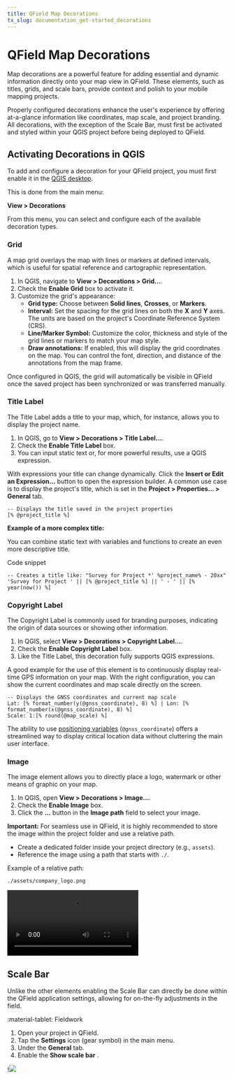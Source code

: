 ```yaml
---
title: QField Map Decorations
tx_slug: documentation_get-started_decorations
---
```


# QField Map Decorations

Map decorations are a powerful feature for adding essential and dynamic information directly onto your map view in QField.
These elements, such as titles, grids, and scale bars, provide context and polish to your mobile mapping projects.

Properly configured decorations enhance the user's experience by offering at-a-glance information like coordinates, map scale, and project branding.
All decorations, with the exception of the Scale Bar, must first be activated and styled within your QGIS project before being deployed to QField.

## Activating Decorations in QGIS

To add and configure a decoration for your QField project, you must first enable it in the [QGIS desktop](https://docs.qgis.org/3.40/en/docs/user_manual/map_views/map_view.html#decorating-the-map).

This is done from the main menu:

**View > Decorations**

From this menu, you can select and configure each of the available decoration types.

### Grid

A map grid overlays the map with lines or markers at defined intervals, which is useful for spatial reference and cartographic representation.

1. In QGIS, navigate to **View > Decorations > Grid…**.
2. Check the **Enable Grid** box to activate it.
3. Customize the grid's appearance:
    - **Grid type:** Choose between **Solid lines**, **Crosses**, or **Markers**.
    - **Interval:** Set the spacing for the grid lines on both the **X** and **Y** axes.
    The units are based on the project's Coordinate Reference System (CRS).
    - **Line/Marker Symbol:** Customize the color, thickness and style of the grid lines or markers to match your map style.
    - **Draw annotations:** If enabled, this will display the grid coordinates on the map.
    You can control the font, direction, and distance of the annotations from the map frame.

Once configured in QGIS, the grid will automatically be visible in QField once the saved project has been synchronized or was transferred manually.

### Title Label

The Title Label adds a title to your map, which, for instance, allows you to display the project name.

1. In QGIS, go to **View > Decorations > Title Label...**.
2. Check the **Enable Title Label** box.
3. You can input static text or, for more powerful results, use a QGIS expression.

With expressions your title can change dynamically.
Click the **Insert or Edit an Expression...** button to open the expression builder.
A common use case is to display the project's title, which is set in the **Project > Properties... > General** tab.

```
-- Displays the title saved in the project properties
[% @project_title %]
```

**Example of a more complex title:**

You can combine static text with variables and functions to create an even more descriptive title.

Code snippet

```
-- Creates a title like: "Survey for Project *' %project_name% - 20xx"
'Survey for Project ' || [% @project_title %] || ' - ' || [% year(now()) %]
```

### Copyright Label

The Copyright Label is commonly used for branding purposes, indicating the origin of data sources or showing other information.

1. In QGIS, select **View > Decorations > Copyright Label…**.
2. Check the **Enable Copyright Label** box.
3. Like the Title Label, this decoration fully supports QGIS expressions.

A good example for the use of this element is to continuously display real-time GPS information on your map.
With the right configuration, you can show the current coordinates and map scale directly on the screen.

```
-- Displays the GNSS coordinates and current map scale
Lat: [% format_number(y(@gnss_coordinate), 8) %] | Lon: [% format_number(x(@gnss_coordinate), 8) %]
Scale: 1:[% round(@map_scale) %]
```

The ability to use [positioning variables](../reference/expression_variables.md) (`@gnss_coordinate`) offers a streamlined way to display critical location data without cluttering the main user interface.

### Image

The image element allows you to directly place a logo, watermark or other means of graphic on your map.

1. In QGIS, open **View > Decorations > Image…**.
2. Check the **Enable Image** box.
3. Click the **...** button in the **Image path** field to select your image.

**Important:** For seamless use in QField, it is highly recommended to store the image within the project folder and use a relative path.

- Create a dedicated folder inside your project directory (e.g., `assets`).
- Reference the image using a path that starts with `./`.

Example of a relative path:

`./assets/company_logo.png`

![type:video](../assets/videos/qfield_map_decoration.webm)

## Scale Bar

Unlike the other elements enabling the Scale Bar can directly be done within the QField application settings, allowing for on-the-fly adjustments in the field.

:material-tablet: Fieldwork

1. Open your project in QField.
2. Tap the **Settings** icon (gear symbol) in the main menu.
3. Under the **General** tab.
4. Enable the **Show scale bar** .

!![](../assets/images/scale_bar_toggle.png,900px)
